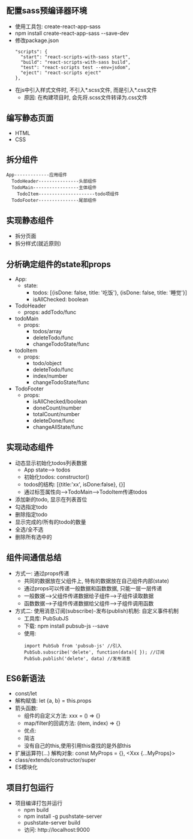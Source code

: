 ## 配置sass预编译器环境
  * 使用工具包: create-react-app-sass
  * npm install create-react-app-sass --save-dev
  * 修改package.json
    ```
    "scripts": {
      "start": "react-scripts-with-sass start",
      "build": "react-scripts-with-sass build",
      "test": "react-scripts test --env=jsdom",
      "eject": "react-scripts eject"
    },
    ```
  * 在js中引入样式文件时, 不引入*.scss文件, 而是引入*.css文件
    * 原因: 在构建项目时, 会先将.scss文件转译为.css文件
    
## 编写静态页面
  * HTML
  * CSS
    
## 拆分组件
  ```
  App-------------应用组件
    TodoHeader---------------头部组件
    TodoMain-----------------主体组件
      TodoItem---------------------todo项组件
    TodoFooter---------------尾部组件
  ```
## 实现静态组件
  * 拆分页面
  * 拆分样式(就近原则)

## 分析确定组件的state和props
  * App:
    * state: 
      * todos: [{isDone: false, title: '吃饭'}, {isDone: false, title: '睡觉'}]
      * isAllChecked: boolean
  * TodoHeader
    * props: addTodo/func
  * todoMain
    * props: 
      * todos/array   
      * deleteTodo/func
      * changeTodoState/func
  * todoItem
    * props: 
      * todo/object  
      * deleteTodo/func 
      * index/number
      * changeTodoState/func
  * TodoFooter
    * props: 
      * isAllChecked/boolean 
      * doneCount/number 
      * totalCount/number
      * deleteDone/func
      * changeAllState/func
      
## 实现动态组件
  * 动态显示初始化todos列表数据
    * App  state--> todos
    * 初始化todos: constructor()
    * todos的结构: [{title:'xx', isDone:false}, {}]
    * 通过标签属性向-->TodoMain-->TodoItem传递todos
  * 添加新的todo, 显示在列表首位
  * 勾选指定todo
  * 删除指定todo
  * 显示完成的/所有的todo的数量
  * 全选/全不选
  * 删除所有选中的

## 组件间通信总结
  * 方式一: 通过props传递
    * 共同的数据放在父组件上, 特有的数据放在自己组件内部(state)
    * 通过props可以传递一般数据和函数数据, 只能一层一层传递
    * 一般数据-->父组件传递数据给子组件-->子组件读取数据
    * 函数数据-->子组件传递数据给父组件-->子组件调用函数
  * 方式二: 使用消息订阅(subscribe)-发布(publish)机制: 自定义事件机制
    * 工具库: PubSubJS
    * 下载: npm install pubsub-js --save
    * 使用: 
      ```
      import PubSub from 'pubsub-js' //引入
      PubSub.subscribe('delete', function(data){ }); //订阅
      PubSub.publish('delete', data) //发布消息
      ```
      
## ES6新语法
  * const/let
  * 解构赋值: let {a, b} = this.props
  * 箭头函数: 
     * 组件的自定义方法: xxx = () => {}
     * map/filter的回调方法: (item, index) => {}
     * 优点:
      * 简洁
      * 没有自己的this,使用引用this查找的是外部this
  * 扩展运算符(...)
    解构对象:  const MyProps = {}, <Xxx {...MyProps}>
  * class/extends/constructor/super
  * ES模块化

## 项目打包运行
  * 项目编译打包并运行
    * npm build
    * npm install -g pushstate-server
    * pushstate-server build
    * 访问: http://localhost:9000